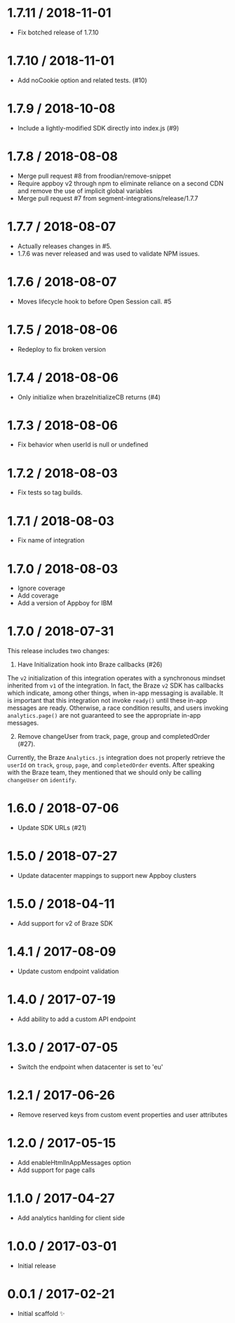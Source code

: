 1.7.11 / 2018-11-01
===================

  * Fix botched release of 1.7.10

1.7.10 / 2018-11-01
===================

  * Add noCookie option and related tests. (#10)

1.7.9 / 2018-10-08
==================

  * Include a lightly-modified SDK directly into index.js (#9)

1.7.8 / 2018-08-08
==================

  * Merge pull request #8 from froodian/remove-snippet
  * Require appboy v2 through npm to eliminate reliance on a second CDN and remove the use of implicit global variables
  * Merge pull request #7 from segment-integrations/release/1.7.7

1.7.7 / 2018-08-07
==================

* Actually releases changes in #5.
* 1.7.6 was never released and was used to validate NPM issues.

1.7.6 / 2018-08-07
==================

* Moves lifecycle hook to before Open Session call. #5

1.7.5 / 2018-08-06
==================

* Redeploy to fix broken version

1.7.4 / 2018-08-06
==================

  * Only initialize when brazeInitializeCB returns (#4)

1.7.3 / 2018-08-06
==================

  * Fix behavior when userId is null or undefined

1.7.2 / 2018-08-03
==================

  * Fix tests so tag builds.

1.7.1 / 2018-08-03
==================

  * Fix name of integration

1.7.0 / 2018-08-03
==================

  * Ignore coverage
  * Add coverage
  * Add a version of Appboy for IBM

1.7.0 / 2018-07-31
==================

This release includes two changes:

1. Have Initialization hook into Braze callbacks (#26)

  The `v2` initialization of this integration operates with a synchronous mindset inherited from `v1` of the integration. In fact, the Braze `v2` SDK has callbacks which indicate, among other things, when in-app messaging is available. It is important that this integration not invoke `ready()` until these in-app messages are ready. Otherwise, a race condition results, and users invoking `analytics.page()` are not guaranteed to see the appropriate in-app messages.

2.  Remove changeUser from track, page, group and completedOrder (#27).

  Currently, the Braze `Analytics.js` integration does not properly retrieve the` userId` on `track`, `group`, `page`, and `completedOrder` events. After speaking with the Braze team, they mentioned that we should only be calling `changeUser` on `identify`.

1.6.0 / 2018-07-06
==================

  * Update SDK URLs (#21)

1.5.0 / 2018-07-27
==================

  * Update datacenter mappings to support new Appboy clusters

1.5.0 / 2018-04-11
==================

  * Add support for v2 of Braze SDK

1.4.1 / 2017-08-09
==================

  * Update custom endpoint validation

1.4.0 / 2017-07-19
==================

  * Add ability to add a custom API endpoint

1.3.0 / 2017-07-05
==================

  * Switch the endpoint when datacenter is set to 'eu'

1.2.1 / 2017-06-26
==================

  * Remove reserved keys from custom event properties and user attributes

1.2.0 / 2017-05-15
==================

  * Add enableHtmlInAppMessages option
  * Add support for page calls

1.1.0 / 2017-04-27
==================

  * Add analytics hanlding for client side

1.0.0 / 2017-03-01
==================

  * Initial release

0.0.1 / 2017-02-21
==================

  * Initial scaffold :sparkles:

